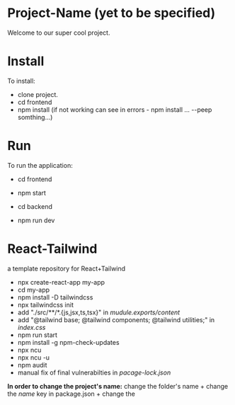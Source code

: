 # Project-Name (yet to be specified)
Welcome to our super cool project.

# Install
To install:
- clone project.
- cd frontend
- npm install (if not working can see in errors - npm install ...  --peep somthing...)

# Run
To run the application:
- cd frontend
- npm start

- cd backend
- npm run dev

# React-Tailwind
a template repository for React+Tailwind
- npx create-react-app my-app
- cd my-app
- npm install -D tailwindcss
- npx tailwindcss init
- add "./src/**/*.{js,jsx,ts,tsx}" in *mudule.exports/content*
- add "@tailwind base; @tailwind components; @tailwind utilities;" in *index.css*
- npm run start
- npm install -g npm-check-updates
- npx ncu
- npx ncu -u
- npm audit
- manual fix of final vulnerabilties in *pacage-lock.json*


**In order to change the project's name:**
change the folder's name + change the *name* key in package.json + change the *<title>* in index.html

**for deployment**
get rid of all the commands
get rid of unnecessary tailwind plugins
get rid of css
